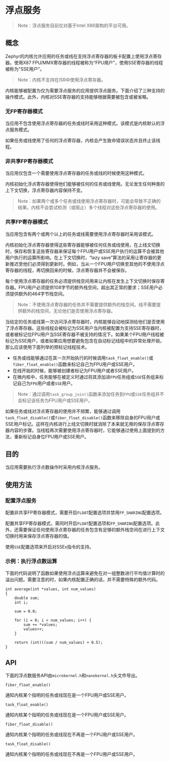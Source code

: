 # 浮点服务

> Note：浮点服务目前仅对基于Intel X86架构的平台可用。

## 概念

Zephyr的内核允许应用的任务或线在支持浮点寄存器的板卡配置上使用浮点寄存器。使用X87 FPU/MMX寄存器的线程被称为“FPU用户”，使用SSE寄存器的线程被称为"SSE用户"。

> Note：内核不支持在ISR中使用浮点寄存器。

内核能够被配置为仅为需要浮点服务的应用提供浮点服务。下面介绍了三种支持的操作模式。此外，内核对SSE寄存器的支持能够根据需要被包含或被省略。

### 无FP寄存器模式

当应用不包含使用浮点寄存器的任务或线时采用这种模式。该模式是内核默认的浮点服务模式。

如果任务或线使用了任何的浮点寄存器，内核会产生致命错误状态并且终止该线程。

### 非共享FP寄存器模式

当应用仅包含一个需要使用浮点寄存器的任务或线的时候使用这种模式。

内核初始化浮点寄存器使得他们能够被任何的任务或线使用。无论发生任何种类的上下文切换，浮点寄存器内容保持不变。

> Note：如果两个或多个任务或线使用浮点寄存器时，可能会导致不正确的结果。内核不会尝试检测（或阻止）多个线程对这些浮点寄存器的使用。

### 共享FP寄存器模式

当应用包含有两个或两个以上的任务或线需要使用浮点寄存器时采用该模式。

内核初始化浮点寄存器使得这些寄存器能够被任何任务或线使用，在上线文切换时，保存和恢复这些寄存器来保证每个FPU用户或SSE用户执行的运算不会被其他用户执行的运算所影响。在上下文切换时，“lazy save”算法的采用让寄存器的更新推迟至他们必须得到更新时。例如，当从一个FPU用户切换至其他的不使用浮点寄存器的线程，再切换回来的时候，浮点寄存器并不会被保存。

每个使用浮点寄存器的任务必须提供栈空间用来让内核在发生上下文切换时保存寄存器。FPU用户必须提供108字节的额外栈空间，超出其正常的要求；SSE用户必须提供额外的464字节栈空间。

> Note：不使用浮点寄存器的任务并不需要提供额外的栈空间。线不需要提供额外的栈空间，无论他们是否使用浮点寄存器。

当给定的任务或线第一次访问浮点寄存器时，内核能够自动地探测给他们是否使用了浮点寄存器。这些线程会被标记为SSE用户当内核被配置为支持SSE寄存器时，或者被标记位FPU用户当SSE寄存器不被支持的情况下。如果某个FPU用户线程被标记为SSE用户，或者如果应用想要避免包含在自动标记线程中的异常处理开销，那么应该使用下面列举的预标记线程技术。

- 任务或线能够通过在其一次开始执行的时候调用`task_float_enable()`或`fiber_float_enable()`函数来标记自己为FPU用户或SSE用户。
- 在线开始的时候，能够被创建者标记为FPU用户或者SSE用户。
- 在微内核中，任务能够在被定义时通过将其添加进`FPU`任务组或`SSE`任务组来标记自己为`FPU`用户或者`SSE`用户。

> Note：通过调用`task_group_join()`函数来添加任务到`FPU`或`SSE`任务组并不会标记该任务为FPU用户或SSE用户。

如果任务或线对浮点寄存器的使用并不频繁，能够通过调用`task_float_disable()`或`fiber_float_disable()`函数来移除自身的FPU用户或SSE用户标记。这样在内核进行上线文切换时就消除了本来就无用的保存浮点寄存器内容的步骤。当线程再次需要使用浮点寄存器时，它能够通过使用上面提到的方法，重新标记自身位FPU用户或SSE用户。

## 目的

当应用需要执行浮点数操作时采用内核浮点服务。

## 使用方法

### 配置浮点服务

配置非共享FP寄存器模式，需要开启`FLOAT`配置选项并禁用`FP_SHARING`配置选项。

配置共享FP寄存器模式，需同时开启`FLOAT`配置选项和`FP_SHARING`配置选项。此外，还需要保证任何使用浮点寄存器的任务包含有足够的额外栈空间在进行上下文切换时用来保存浮点寄存器的值。

使用`SSE`配置选项来开启对SSEx指令的支持。

### 示例：执行浮点数运算

下面的代码说明了函数如果使用浮点运算来避免在对一组整数进行平均值计算时的溢出问题。需要注意的时，如果内核配置正确的话，并不需要特殊的额外代码。

```
int average(int *values, int num_values)
{
    double sum;
    int i;

    sum = 0.0;

    for (i = 0; i < num_values; i++) {
        sum += *values;
        values++;
    }

    return (int)((sum / num_values) + 0.5);
}
```

## API

下面的浮点数服务API由`microkernel.h`和`nanokernel.h`头文件导出。

`fiber_float_enable()`

通知内核某个指明的任务或线现在是一个FPU用户或SSE用户。

`task_float_enable()`

通知内核某个指明的任务或线现在是一个FPU用户或SSE用户。

`fiber_float_disable()`

通知内核某个指明的任务或线现在不再是一个FPU用户或SSE用户。

`task_float_disable()`

通知内核某个指明的任务或线现在不再是一个FPU用户或SSE用户。

